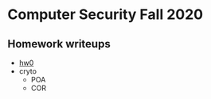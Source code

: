 # Computer Security Fall 2020

## Homework writeups
- [hw0](./hw0/README.md)
- cryto
    - POA
    - COR